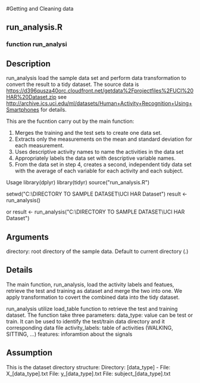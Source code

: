 #Getting and Cleaning data

## run_analysis.R

### function run_analysi

## Description
run_analysis load the sample data set and perform data transformation to convert the result to a tidy dataset.
The source data is https://d396qusza40orc.cloudfront.net/getdata%2Fprojectfiles%2FUCI%20HAR%20Dataset.zip 
see http://archive.ics.uci.edu/ml/datasets/Human+Activity+Recognition+Using+Smartphones for details.

This are the fucntion carry out by the main function:
1. Merges the training and the test sets to create one data set.
2. Extracts only the measurements on the mean and standard deviation for each measurement. 
3. Uses descriptive activity names to name the activities in the data set
4. Appropriately labels the data set with descriptive variable names. 
5. From the data set in step 4, creates a second, independent tidy data set with the average of each variable for each activity and each subject.

Usage
library(dplyr)
library(tidyr)
source("run_analysis.R")

setwd("C:\\DIRECTORY TO SAMPLE DATASET\UCI HAR Dataset")
result <- run_analysis()

or
result <- run_analysis("C:\\DIRECTORY TO SAMPLE DATASET\UCI HAR Dataset")

## Arguments
directory: root directory of the sample data. Default to current directory (.)

## Details
The main function, run_analysis, load the activity labels and featues, retrieve the test and training as dataset and  merge the two into one. We apply transformation to covert the combined data into the tidy dataset.

run_analysis utilize load_table function to retrieve the test and training dataset. The function take three parameters:
data_type: value can be test or train. It can be used to identify the test/train
    data directory and it corresponding data file
activity_labels: table of activities (WALKING, SITTING, ...)
features: inforamtion about the signals

## Assumption
This is the dataset directory structure:
Directory: [data_type] -
     File: X_[data_type].txt
     File: y_[data_type].txt
     File: subject_[data_type].txt

